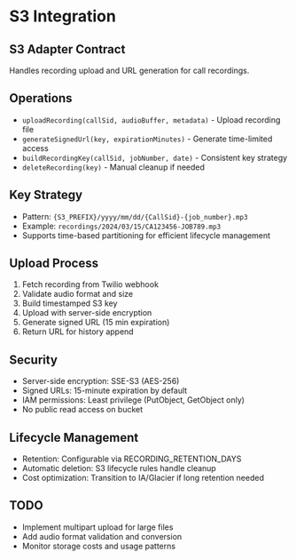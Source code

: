 # S3 Integration

## S3 Adapter Contract
Handles recording upload and URL generation for call recordings.

## Operations
- `uploadRecording(callSid, audioBuffer, metadata)` - Upload recording file
- `generateSignedUrl(key, expirationMinutes)` - Generate time-limited access
- `buildRecordingKey(callSid, jobNumber, date)` - Consistent key strategy
- `deleteRecording(key)` - Manual cleanup if needed

## Key Strategy
- Pattern: `{S3_PREFIX}/yyyy/mm/dd/{CallSid}-{job_number}.mp3`
- Example: `recordings/2024/03/15/CA123456-JOB789.mp3`
- Supports time-based partitioning for efficient lifecycle management

## Upload Process
1. Fetch recording from Twilio webhook
2. Validate audio format and size
3. Build timestamped S3 key
4. Upload with server-side encryption
5. Generate signed URL (15 min expiration)
6. Return URL for history append

## Security
- Server-side encryption: SSE-S3 (AES-256)
- Signed URLs: 15-minute expiration by default
- IAM permissions: Least privilege (PutObject, GetObject only)
- No public read access on bucket

## Lifecycle Management
- Retention: Configurable via RECORDING_RETENTION_DAYS
- Automatic deletion: S3 lifecycle rules handle cleanup
- Cost optimization: Transition to IA/Glacier if long retention needed

## TODO
- Implement multipart upload for large files
- Add audio format validation and conversion
- Monitor storage costs and usage patterns
